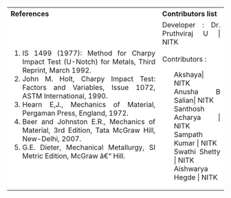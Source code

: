 <table style="text-align:justify;margin-top: 15px">
  <tbody>
    <tr style="background-color: white">
      <th>References</th>
      <th>Contributors list</th>
    </tr>
    <tr style="background-color: white;">
    <td style="width: 70%">
    <ol>
      <li>IS 1499 (1977): Method for Charpy Impact Test (U-Notch) for Metals, Third Reprint, March 1992.</li>
      <li>John M. Holt, Charpy Impact Test: Factors and Variables, Issue 1072, ASTM International, 1990.</li>
      <li>Hearn E,J., Mechanics of Material, Pergaman Press, England, 1972.</li>
      <li>Beer and Johnston E.R., Mechanics of Material, 3rd Edition, Tata McGraw Hill, New-Delhi, 2007.</li>
      <li>G.E. Dieter, Mechanical Metallurgy, SI Metric Edition, McGraw â€“ Hill.</li>
    </ol>
  </td>
  <td>Developer : Dr. Pruthviraj U | NITK<br><br>
  Contributors :
  <ul style="list-style-type: none;">
  <li>Akshaya| NITK</li>
  <li>Anusha B Salian| NITK</li>
  <li>Santhosh Acharya | NITK</li>
  <li>Sampath Kumar | NITK</li>
  <li>Swathi Shetty | NITK</li>
  <li>Aishwarya Hegde | NITK</li>
  </ul></td>
  </tr>

  </tbody>
</table>
